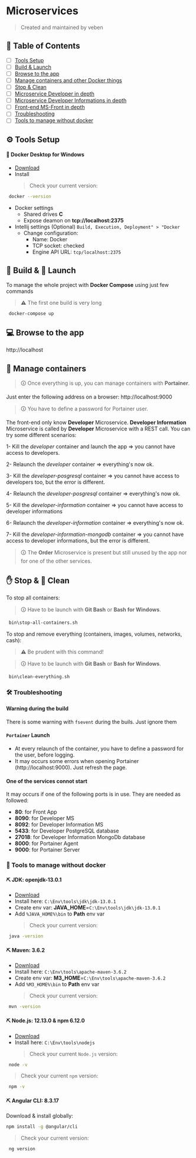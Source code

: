 # Microservices

> Created and maintained by veben

## 📜 Table of Contents

- [ ] [Tools Setup](#tools-setup)
- [ ] [Build & Launch](#build-launch)
- [ ] [Browse to the app](#browse-to-the-app)
- [ ] [Manage containers and other Docker things](#manage-containers-and-other-docker-things)
- [ ] [Stop & Clean](#stop-clean)
- [ ] [Microservice Developer in depth](developer/README.md)
- [ ] [Microservice Developer Informations in depth](developer-information/README.md)
- [ ] [Front-end MS-Front in depth](ms-front/README.md)
- [ ] [Troubleshooting](#troubleshooting)
- [ ] [Tools to manage without docker](#tools-to-manage-without-docker)

## ⚙ Tools Setup

#### 🐳 Docker Desktop for Windows

- [Download](https://download.docker.com/win/stable/Docker%20Desktop%20Installer.exe)
- Install
  > Check your current version:

```sh
 docker --version
```

- Docker settings
  - Shared drives **C**
  - Expose deamon on **tcp://localhost:2375**
- Intellij settings (Optional) `Build, Execution, Deployment" > "Docker`
  - Change configuration:
    - Name: Docker
    - TCP socket: checked
    - Engine API URL: `tcp/localhost:2375`

## 🔧 Build & 🚀 Launch

To manage the whole project with **Docker Compose** using just few commands

> ⚠ The first one build is very long

```sh
 docker-compose up
```

## 💻 Browse to the app

http://localhost

## 🐳 Manage containers

> 🛈 Once everything is up, you can manage containers with **Portainer**.

Just enter the following address on a browser: http://localhost:9000

> 🛈 You have to define a password for Portainer user.

The front-end only know **Developer** Microservice.
**Developer Information** Microservice is called by **Developer** Microservice with a REST call.
You can try some different scenarios:

1- Kill the _developer_ container and launch the app => you cannot have access to developers.

2- Relaunch the _developer_ container => everything's now ok.

3- Kill the _developer-posgresql_ container => you cannot have access to developers too, but the error is different.

4- Relaunch the _developer-posgresql_ container => everything's now ok.

5- Kill the _developer-information_ container => you cannot have access to developer informations

6- Relaunch the _developer-information_ container => everything's now ok.

7- Kill the _developer-information-mongodb_ container => you cannot have access to developer informations, but the error is different.

> 🛈 The **Order** Microservice is present but still unused by the app nor for one of the other services.

## ✋ Stop & 🚿 Clean

To stop all containers:

> 🛈 Have to be launch with **Git Bash** or **Bash for Windows**.

```sh
 bin\stop-all-containers.sh
```

To stop and remove everything (containers, images, volumes, networks, cash):

> ⚠ Be prudent with this command!

> 🛈 Have to be launch with **Git Bash** or **Bash for Windows**.

```sh
 bin\clean-everything.sh
```

### 🛠 Troubleshooting

#### Warning during the build

There is some warning with `fsevent` during the buils. Just ignore them

#### `Portainer` Launch

- At every relaunch of the container, you have to define a password for the user, before logging.
- It may occurs some errors when opening Portainer (http://localhost:9000). Just refresh the page.

#### One of the services connot start

It may occurs if one of the following ports is in use.
They are needed as followed:

- **80**: for Front App
- **8090**: for Developer MS
- **8092**: for Developer Information MS
- **5433**: for Developer PostgreSQL database
- **27018**: for Developer Information MongoDb database
- **8000**: for Portainer Agent
- **9000**: for Portainer Server

### 💼 Tools to manage without docker

#### ⛏ JDK: openjdk-13.0.1

- [Download](https://jdk.java.net/13/)
- Install here: `‪C:\Env\tools\jdk\jdk-13.0.1`
- Create env var: **JAVA_HOME**=‪`‪C:\Env\tools\jdk\jdk-13.0.1`
- Add `%JAVA_HOME%\bin` to **Path** env var
  > Check your current version:

```sh
 java -version
```

#### ⛏ Maven: 3.6.2

- [Download](http://apache.mirrors.benatherton.com/maven/maven-3/3.6.2/source/apache-maven-3.6.2-src.zip)
- Install here: `C:\Env\tools\apache-maven-3.6.2`
- Create env var: **M3_HOME**=`C:\Env\tools\apache-maven-3.6.2`
- Add `%M3_HOME%\bin` to **Path** env var
  > Check your current version:

```sh
 mvn -version
```

#### ⛏ Node.js: 12.13.0 & npm 6.12.0

- [Download](https://nodejs.org/en/download/)
- Install here: `C:\Env\tools\nodejs`
  > Check your current `Node.js` version:

```sh
 node -v
```

> Check your current `npm` version:

```sh
 npm -v
```

#### ⛏ Angular CLI: 8.3.17

Download & install globally:

```sh
npm install -g @angular/cli
```

> Check your current version:

```sh
 ng version
```
